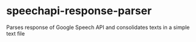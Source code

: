 # speechapi-response-parser
Parses response of Google Speech API and consolidates texts in a simple text file

